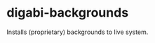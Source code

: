 digabi-backgrounds
============================

Installs (proprietary) backgrounds to live system.
